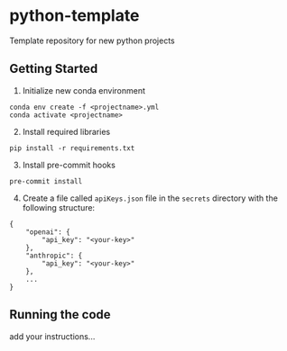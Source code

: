 # python-template
Template repository for new python projects

## Getting Started

1. Initialize new conda environment
```
conda env create -f <projectname>.yml
conda activate <projectname>
```

2. Install required libraries

```
pip install -r requirements.txt
```

3. Install pre-commit hooks

```
pre-commit install
```

4. Create a file called `apiKeys.json` file in the `secrets` directory with the following structure:
```
{
    "openai": {
        "api_key": "<your-key>"
    },
    "anthropic": {
        "api_key": "<your-key>"
    },
    ...
}
```


## Running the code

add your instructions...
